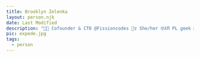 ```yaml
---
title: Brooklyn Zelenka
layout: person.njk
date: Last Modified
description: "👩‍🔬 Cofounder & CTO @Fissioncodes 💁‍♀️ She/her 🤓λΠ PL geek 🏳️‍🌈🏳️‍⚧️ Queer AF 🧱📝 UCAN, WNFS, EIPs 📚🤝 FOSS, standards, commons #blacklivesmatter"
pic: expede.jpg
tags:
  - person
---
```


